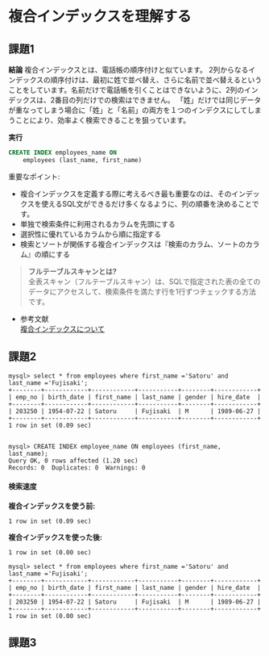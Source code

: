 # 複合インデックスを理解する

## 課題1
**結論**
複合インデックスとは、電話帳の順序付けと似ています。 2列からなるインデックスの順序付けは、最初に姓で並べ替え、さらに名前で並べ替えるということをしています。名前だけで電話帳を引くことはできないように、2列のインデックスは、2番目の列だけでの検索はできません。
「姓」だけでは同じデータが重なってしまう場合に「姓」と「名前」の両方を１つのインデクスにしてしまうことにより、効率よく検索できることを狙っています。

**実行**
```sql
CREATE INDEX employees_name ON 
    employees (last_name, first_name)
```
重要なポイント:  
- 複合インデックスを定義する際に考えるべき最も重要なのは、そのインデックスを使えるSQL文ができるだけ多くなるように、列の順番を決めることです。
- 単独で検索条件に利用されるカラムを先頭にする
- 選択性に優れているカラムから順に指定する
- 検索とソートが関係する複合インデックスは『検索のカラム、ソートのカラム』の順にする

> **フルテーブルスキャンとは?**  
> 全表スキャン（フルテーブルスキャン）は、SQLで指定された表の全てのデータにアクセスして、検索条件を満たす行を1行ずつチェックする方法です。 

- 参考文献  
  [複合インデックスについて](https://use-the-index-luke.com/ja/sql/where-clause/the-equals-operator/concatenated-keys)

## 課題2
```shell
mysql> select * from employees where first_name ='Satoru' and last_name ='Fujisaki';
+--------+------------+------------+-----------+--------+------------+
| emp_no | birth_date | first_name | last_name | gender | hire_date  |
+--------+------------+------------+-----------+--------+------------+
| 203250 | 1954-07-22 | Satoru     | Fujisaki  | M      | 1989-06-27 |
+--------+------------+------------+-----------+--------+------------+
1 row in set (0.09 sec)


```

```shell
mysql> CREATE INDEX employee_name ON employees (first_name, last_name);
Query OK, 0 rows affected (1.20 sec)
Records: 0  Duplicates: 0  Warnings: 0
```

#### 検索速度
**複合インデックスを使う前:**  
```shell
1 row in set (0.09 sec)
```

**複合インデックスを使った後:**  
```shell
1 row in set (0.00 sec)
```

```shell
mysql> select * from employees where first_name ='Satoru' and last_name ='Fujisaki';
+--------+------------+------------+-----------+--------+------------+
| emp_no | birth_date | first_name | last_name | gender | hire_date  |
+--------+------------+------------+-----------+--------+------------+
| 203250 | 1954-07-22 | Satoru     | Fujisaki  | M      | 1989-06-27 |
+--------+------------+------------+-----------+--------+------------+
1 row in set (0.00 sec)
```

## 課題3